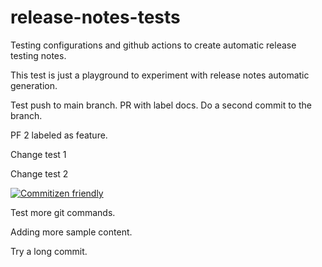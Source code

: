 # release-notes-tests
Testing configurations and github actions to create automatic release testing notes.

This test is just a playground to experiment with release notes automatic generation.

Test push to main branch.
PR with label docs.
Do a second commit to the branch.

PF 2 labeled as feature.

Change test 1

Change test 2


[![Commitizen friendly](https://img.shields.io/badge/commitizen-friendly-brightgreen.svg)](http://commitizen.github.io/cz-cli/)


Test more git commands.

Adding more sample content. 


Try a long commit.